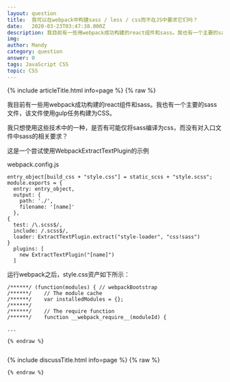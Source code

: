 ```yaml
---
layout: question
title:  我可以在webpack中构建sass / less / css而不在JS中要求它们吗？
date:   2020-03-23T03:47:38.000Z
description: 我目前有一些用webpack成功构建的react组件和sass。我也有一个主要的sass文件，该文件使用gulp任务构建为CSS。我只想使用这些技术中...
img: 
author: Mandy
category: question
answer: 0
tags: JavaScript CSS
topic: CSS
---
```

<div class="article-root">
  <div class="article">
    {% include articleTitle.html info=page %}
    {% raw %}
    <div class="article-content"><p><font style="vertical-align: inherit;"><font style="vertical-align: inherit;">我目前有一些用webpack成功构建的react组件和sass。</font><font style="vertical-align: inherit;">我也有一个主要的sass文件，该文件使用gulp任务构建为CSS。</font></font></p>

<p><font style="vertical-align: inherit;"><font style="vertical-align: inherit;">我只想使用这些技术中的一种，是否有可能仅将sass编译为css，而没有对入口文件中sass的相关要求？</font></font></p>

<p><font style="vertical-align: inherit;"><font style="vertical-align: inherit;">这是一个尝试使用WebpackExtractTextPlugin的示例</font></font></p>

<p><font style="vertical-align: inherit;"><font style="vertical-align: inherit;">webpack.config.js</font></font></p>

<pre><code>entry_object[build_css + "style.css"] = static_scss + "style.scss";<font></font>
module.exports = {<font></font>
  entry: entry_object,<font></font>
  output: {<font></font>
    path: './',<font></font>
    filename: '[name]'<font></font>
  },<font></font>
{<font></font>
  test: /\.scss$/,<font></font>
  include: /.scss$/,<font></font>
  loader: ExtractTextPlugin.extract("style-loader", "css!sass")<font></font>
}<font></font>
  plugins: [<font></font>
    new ExtractTextPlugin("[name]")<font></font>
  ]<font></font>
</code></pre>

<p><font style="vertical-align: inherit;"><font style="vertical-align: inherit;">运行webpack之后，style.css资产如下所示：</font></font></p>

<pre><code>/******/ (function(modules) { // webpackBootstrap<font></font>
/******/    // The module cache<font></font>
/******/    var installedModules = {};<font></font>
/******/<font></font>
/******/    // The require function<font></font>
/******/    function __webpack_require__(moduleId) {<font></font>
<font></font>
...<font></font>
</code></pre></div>
    {% endraw %}
  </div>
  <p style="height: 0;width:0;overflow: hidden;"> 第2753篇《我可以在webpack中构建sass / less / css而不在JS中要求它们吗？》来自Winter(https://github.com/aiyld/aiyld.github.io)的站点</p>
  <div class="discuss-wrapper">
    {% include discussTitle.html info=page %}
    {% raw %}
    
    {% endraw %}
  </div>
<div>
